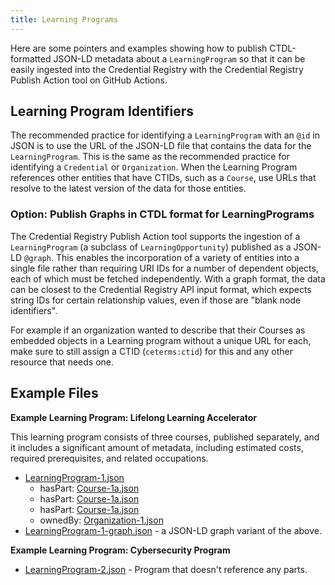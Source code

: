 ```yaml
---
title: Learning Programs
---
```


Here are some pointers and examples showing how to publish CTDL-formatted
JSON-LD metadata about a `LearningProgram` so that it can be easily ingested
into the Credential Registry with the Credential Registry Publish Action tool on
GitHub Actions.

## Learning Program Identifiers

The recommended practice for identifying a `LearningProgram` with an `@id` in
JSON is to use the URL of the JSON-LD file that contains the data for the
`LearningProgram`. This is the same as the recommended practice for identifying
a `Credential` or `Organization`. When the Learning Program references other
entities that have CTIDs, such as a `Course`, use URLs that resolve to the
latest version of the data for those entities.

### Option: Publish Graphs in CTDL format for LearningPrograms

The Credential Registry Publish Action tool supports the ingestion of a
`LearningProgram` (a subclass of `LearningOpportunity`) published as a JSON-LD
`@graph`. This enables the incorporation of a variety of entities into a single
file rather than requiring URI IDs for a number of dependent objects, each of
which must be fetched independently. With a graph format, the data can be
closest to the Credential Registry API input format, which expects string IDs
for certain relationship values, even if those are "blank node identifiers".

For example if an organization wanted to describe that their Courses as embedded
objects in a Learning program without a unique URL for each, make sure to still
assign a CTID (`ceterms:ctid`) for this and any other resource that needs one.

## Example Files

**Example Learning Program: Lifelong Learning Accelerator**

This learning program consists of three courses, published separately, and it
includes a significant amount of metadata, including estimated costs, required
prerequisites, and related occupations.

- [LearningProgram-1.json](1/LearningProgram-1.json)
  - hasPart: [Course-1a.json](1/Course-1a.json)
  - hasPart: [Course-1a.json](1/Course-1a.json)
  - hasPart: [Course-1a.json](1/Course-1a.json)
  - ownedBy: [Organization-1.json](../Organization/1/Organization-1.json)
- [LearningProgram-1-graph.json](1/LearningProgram-1-graph.json) - a JSON-LD
  graph variant of the above.

**Example Learning Program: Cybersecurity Program**

- [LearningProgram-2.json](2/LearningProgram-2.json) - Program that doesn't
  reference any parts.
